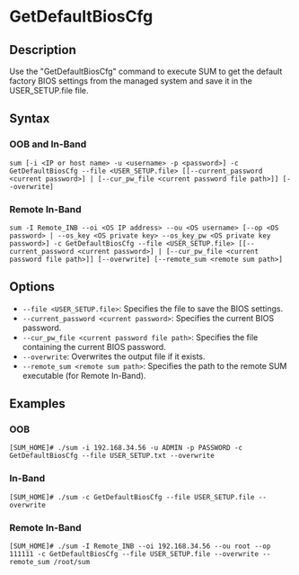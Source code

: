 # GetDefaultBiosCfg

## Description

Use the "GetDefaultBiosCfg" command to execute SUM to get the default factory BIOS settings from the managed system and save it in the USER_SETUP.file file.

## Syntax

### OOB and In-Band
```
sum [-i <IP or host name> -u <username> -p <password>] -c GetDefaultBiosCfg --file <USER_SETUP.file> [[--current_password <current password>] | [--cur_pw_file <current password file path>]] [--overwrite]
```

### Remote In-Band
```
sum -I Remote_INB --oi <OS IP address> --ou <OS username> [--op <OS password> | --os_key <OS private key> --os_key_pw <OS private key password>] -c GetDefaultBiosCfg --file <USER_SETUP.file> [[--current_password <current password>] | [--cur_pw_file <current password file path>]] [--overwrite] [--remote_sum <remote sum path>]
```

## Options

- `--file <USER_SETUP.file>`: Specifies the file to save the BIOS settings.
- `--current_password <current password>`: Specifies the current BIOS password.
- `--cur_pw_file <current password file path>`: Specifies the file containing the current BIOS password.
- `--overwrite`: Overwrites the output file if it exists.
- `--remote_sum <remote sum path>`: Specifies the path to the remote SUM executable (for Remote In-Band).

## Examples

### OOB
```
[SUM_HOME]# ./sum -i 192.168.34.56 -u ADMIN -p PASSWORD -c GetDefaultBiosCfg --file USER_SETUP.txt --overwrite
```

### In-Band
```
[SUM_HOME]# ./sum -c GetDefaultBiosCfg --file USER_SETUP.file --overwrite
```

### Remote In-Band
```
[SUM_HOME]# ./sum -I Remote_INB --oi 192.168.34.56 --ou root --op 111111 -c GetDefaultBiosCfg --file USER_SETUP.file --overwrite --remote_sum /root/sum
```
